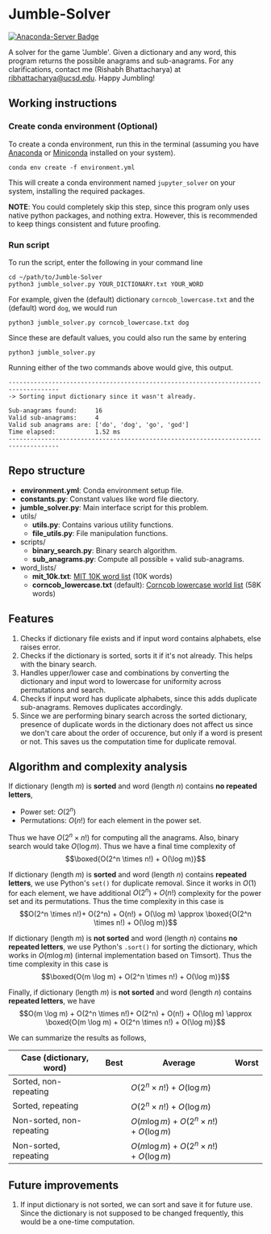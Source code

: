 # Jumble-Solver
[![Anaconda-Server Badge](https://anaconda.org/conda-forge/markdown-include/badges/version.svg)](https://anaconda.org/conda-forge/markdown-include)

A solver for the game 'Jumble'. Given a dictionary and any word, this program returns the possible anagrams and sub-anagrams. For any clarifications, contact me (Rishabh Bhattacharya) at [ribhattacharya@ucsd.edu](mailto:ribhattacharya@ucsd.edu). Happy Jumbling!

## Working instructions
### Create conda environment (Optional)
To create a conda environment, run this in the terminal (assuming you have [Anaconda](https://www.anaconda.com/download/) or [Miniconda](https://docs.conda.io/en/latest/miniconda.html) installed on your system).

    conda env create -f environment.yml

This will create a conda environment named `jupyter_solver` on your system, installing the required packages.

**NOTE**: You could completely skip this step, since this program only uses native python packages, and nothing extra. However, this is recommended to keep things consistent and future proofing.

### Run script
To run the script, enter the following in your command line

    cd ~/path/to/Jumble-Solver
    python3 jumble_solver.py YOUR_DICTIONARY.txt YOUR_WORD

For example, given the (default) dictionary `corncob_lowercase.txt` and the (default) word `dog`, we would run
    
    python3 jumble_solver.py corncob_lowercase.txt dog


Since these are default values, you could also run the same by entering

    python3 jumble_solver.py

Running either of the two commands above would give, this output.

    ------------------------------------------------------------------------------------
    -> Sorting input dictionary since it wasn't already.

    Sub-anagrams found:     16
    Valid sub-anagrams:     4
    Valid sub anagrams are: ['do', 'dog', 'go', 'god']
    Time elapsed:           1.52 ms
    ------------------------------------------------------------------------------------

## Repo structure

- **environment.yml**: Conda environment setup file.
- **constants.py**: Constant values like word file diectory. 
- **jumble_solver.py**: Main interface script for this problem.  
- utils/
    - **utils.py**: Contains various utility functions.
    - **file_utils.py**: File manipulation functions.
- scripts/
    - **binary_search.py**: Binary search algorithm.
    - **sub_anagrams.py**: Compute all possible + valid sub-anagrams.
- word_lists/
    - **mit_10k.txt**: [MIT 10K word list](https://www.mit.edu/~ecprice/wordlist.10000) (10K words)
    - **corncob_lowercase.txt** (default): [Corncob lowercase world list](http://www.mieliestronk.com/corncob_lowercase.txt) (58K words)
    
## Features
1. Checks if dictionary file exists and if input word contains alphabets, else raises error.
2. Checks if the dictionary is sorted, sorts it if it's not already. This helps with the binary search.
3. Handles upper/lower case and combinations by converting the dictionary and input word to lowercase for uniformity across permutations and search.
4. Checks if input word has duplicate alphabets, since this adds duplicate sub-anagrams. Removes duplicates accordingly.
5. Since we are performing binary search across the sorted dictionary, presence of duplicate words in the dictionary does not affect us since we don't care about the order of occurence, but only if a word is present or not. This saves us the computation time for duplicate removal.
## Algorithm and complexity analysis
If dictionary (length $m$) is **sorted** and word (length $n$) contains **no repeated letters**, 
- Power set: $O(2^n)$
- Permutations: $O(n!)$ for each element in the power set. 

Thus we have $O(2^n \times n!)$ for computing all the anagrams. Also, binary search would take $O(\log m)$. Thus we have a final time complexity of 
$$\boxed{O(2^n \times n!) + O(\log m)}$$

If dictionary (length $m$) is **sorted** and word (length $n$) contains **repeated letters**, we use Python's `set()` for duplicate removal. Since it works in $O(1)$ for each element, we have additional $O(2^n) + O(n!)$ complexity for the power set and its permutations. Thus the time complexity in this case is
$$O(2^n \times n!)+ O(2^n) + O(n!) + O(\log m) \approx \boxed{O(2^n \times n!) + O(\log m)}$$

If dictionary (length $m$) is **not sorted** and word (length $n$) contains **no repeated letters**, we use Python's `.sort()` for sorting the dictionary, which works in $O(m \log m)$ (internal implementation based on Timsort). Thus the time complexity in this case is
$$\boxed{O(m \log m) + O(2^n \times n!) + O(\log m)}$$

Finally, if dictionary (length $m$) is **not sorted** and word (length $n$) contains **repeated letters**, we have 
$$O(m \log m) + O(2^n \times n!)+ O(2^n) + O(n!) + O(\log m) \approx \boxed{O(m \log m) + O(2^n \times n!) + O(\log m)}$$

We can summarize the results as follows,

| Case (dictionary, word)   	| Best 	| Average                                      	| Worst 	|
|---------------------------	|------	|----------------------------------------------	|-------	|
| Sorted, non-repeating     	|      	| $O(2^n \times n!) + O(\log m)$               	|       	|
| Sorted, repeating         	|      	| $O(2^n \times n!) + O(\log m)$               	|       	|
| Non-sorted, non-repeating 	|      	| $O(m \log m) + O(2^n \times n!) + O(\log m)$ 	|       	|
| Non-sorted, repeating     	|      	| $O(m \log m) + O(2^n \times n!) + O(\log m)$ 	|       	|

## Future improvements
1. If input dictionary is not sorted, we can sort and save it for future use. Since the dictionary is not supposed to be changed frequently, this would be a one-time computation.

